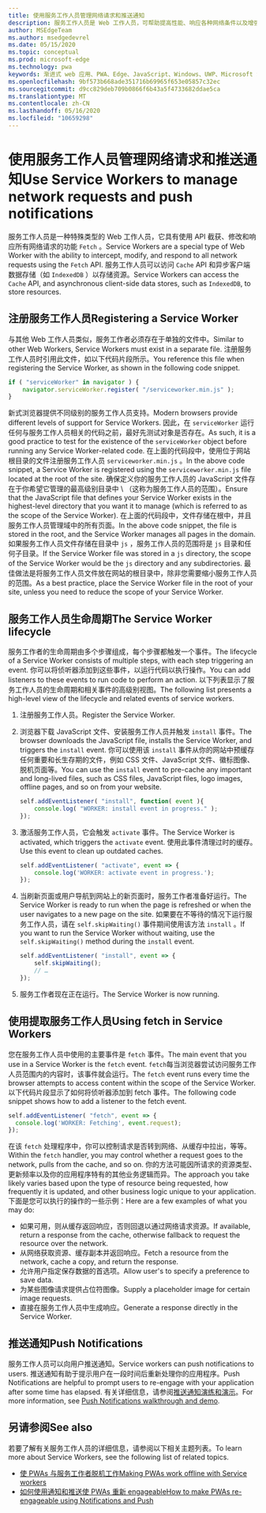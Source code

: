 ```yaml
---
title: 使用服务工作人员管理网络请求和推送通知
description: 服务工作人员是 Web 工作人员，可帮助提高性能、响应各种网络条件以及增强与 Web 应用程序的连接。
author: MSEdgeTeam
ms.author: msedgedevrel
ms.date: 05/15/2020
ms.topic: conceptual
ms.prod: microsoft-edge
ms.technology: pwa
keywords: 渐进式 web 应用、PWA、Edge、JavaScript、Windows、UWP、Microsoft Store
ms.openlocfilehash: 9bf573b668ade351716b69965f653e05857c32ec
ms.sourcegitcommit: d9cc829deb709b0866f6b43a5f4733682ddae5ca
ms.translationtype: MT
ms.contentlocale: zh-CN
ms.lasthandoff: 05/16/2020
ms.locfileid: "10659298"
---
```

# <span data-ttu-id="91eba-104">使用服务工作人员管理网络请求和推送通知</span><span class="sxs-lookup"><span data-stu-id="91eba-104">Use Service Workers to manage network requests and push notifications</span></span>

<span data-ttu-id="91eba-105">服务工作人员是一种特殊类型的 Web 工作人员，它具有使用 API 截获、修改和响应所有网络请求的功能 `Fetch` 。</span><span class="sxs-lookup"><span data-stu-id="91eba-105">Service Workers are a special type of Web Worker with the ability to intercept, modify, and respond to all network requests using the `Fetch` API.</span></span>  <span data-ttu-id="91eba-106">服务工作人员可以访问 `Cache` API 和异步客户端数据存储（如 `IndexedDB` ）以存储资源。</span><span class="sxs-lookup"><span data-stu-id="91eba-106">Service Workers can access the `Cache` API, and asynchronous client-side data stores, such as `IndexedDB`, to store resources.</span></span>  

## <span data-ttu-id="91eba-107">注册服务工作人员</span><span class="sxs-lookup"><span data-stu-id="91eba-107">Registering a Service Worker</span></span>  

<span data-ttu-id="91eba-108">与其他 Web 工作人员类似，服务工作者必须存在于单独的文件中。</span><span class="sxs-lookup"><span data-stu-id="91eba-108">Similar to other Web Workers, Service Workers must exist in a separate file.</span></span> <span data-ttu-id="91eba-109">注册服务工作人员时引用此文件，如以下代码片段所示。</span><span class="sxs-lookup"><span data-stu-id="91eba-109">You reference this file when registering the Service Worker, as shown in the following code snippet.</span></span>  

```javascript
if ( "serviceWorker" in navigator ) {
    navigator.serviceWorker.register( "/serviceworker.min.js" );
}
```  

<span data-ttu-id="91eba-110">新式浏览器提供不同级别的服务工作人员支持。</span><span class="sxs-lookup"><span data-stu-id="91eba-110">Modern browsers provide different levels of support for Service Workers.</span></span> <span data-ttu-id="91eba-111">因此，在 `serviceWorker` 运行任何与服务工作人员相关的代码之前，最好先测试对象是否存在。</span><span class="sxs-lookup"><span data-stu-id="91eba-111">As such, it is a good practice to test for the existence of the `serviceWorker` object before running any Service Worker-related code.</span></span> <span data-ttu-id="91eba-112">在上面的代码段中，使用位于网站根目录的文件注册服务工作人员 `serviceworker.min.js` 。</span><span class="sxs-lookup"><span data-stu-id="91eba-112">In the above code snippet, a Service Worker is registered using the `serviceworker.min.js` file located at the root of the site.</span></span> <span data-ttu-id="91eba-113">确保定义你的服务工作人员的 JavaScript 文件存在于你希望它管理的最高级别目录中 \ （这称为服务工作人员的范围）。</span><span class="sxs-lookup"><span data-stu-id="91eba-113">Ensure that the JavaScript file that defines your Service Worker exists in the highest-level directory that you want it to manage \(which is referred to as the scope of the Service Worker\).</span></span>  <span data-ttu-id="91eba-114">在上面的代码段中，文件存储在根中，并且服务工作人员管理域中的所有页面。</span><span class="sxs-lookup"><span data-stu-id="91eba-114">In the above code snippet, the file is stored in the root, and the Service Worker manages all pages in the domain.</span></span> <span data-ttu-id="91eba-115">如果服务工作人员文件存储在目录中 `js` ，服务工作人员的范围将是 `js` 目录和任何子目录。</span><span class="sxs-lookup"><span data-stu-id="91eba-115">If the Service Worker file was stored in a `js` directory, the scope of the Service Worker would be the `js` directory and any subdirectories.</span></span>  <span data-ttu-id="91eba-116">最佳做法是将服务工作人员文件放在网站的根目录中，除非您需要缩小服务工作人员的范围。</span><span class="sxs-lookup"><span data-stu-id="91eba-116">As a best practice, place the Service Worker file in the root of your site, unless you need to reduce the scope of your Service Worker.</span></span>  

## <span data-ttu-id="91eba-117">服务工作人员生命周期</span><span class="sxs-lookup"><span data-stu-id="91eba-117">The Service Worker lifecycle</span></span>  

<span data-ttu-id="91eba-118">服务工作者的生命周期由多个步骤组成，每个步骤都触发一个事件。</span><span class="sxs-lookup"><span data-stu-id="91eba-118">The lifecycle of a Service Worker consists of multiple steps, with each step triggering an event.</span></span> <span data-ttu-id="91eba-119">你可以将侦听器添加到这些事件，以运行代码以执行操作。</span><span class="sxs-lookup"><span data-stu-id="91eba-119">You can add listeners to these events to run code to perform an action.</span></span> <span data-ttu-id="91eba-120">以下列表显示了服务工作人员的生命周期和相关事件的高级别视图。</span><span class="sxs-lookup"><span data-stu-id="91eba-120">The following list presents a high-level view of the lifecycle and related events of service workers.</span></span> 

1. <span data-ttu-id="91eba-121">注册服务工作人员。</span><span class="sxs-lookup"><span data-stu-id="91eba-121">Register the Service Worker.</span></span>  
1.  <span data-ttu-id="91eba-122">浏览器下载 JavaScript 文件、安装服务工作人员并触发 `install` 事件。</span><span class="sxs-lookup"><span data-stu-id="91eba-122">The browser downloads the JavaScript file, installs the Service Worker, and triggers the `install` event.</span></span> <span data-ttu-id="91eba-123">你可以使用该 `install` 事件从你的网站中预缓存任何重要和长生存期的文件，例如 CSS 文件、JavaScript 文件、徽标图像、脱机页面等。</span><span class="sxs-lookup"><span data-stu-id="91eba-123">You can use the `install` event to pre-cache any important and long-lived files, such as CSS files, JavaScript files, logo images, offline pages, and so on from your website.</span></span>  
    
    ```javascript
    self.addEventListener( "install", function( event ){
        console.log( "WORKER: install event in progress." );
    });
    ```  
    
1.  <span data-ttu-id="91eba-124">激活服务工作人员，它会触发 `activate` 事件。</span><span class="sxs-lookup"><span data-stu-id="91eba-124">The Service Worker is activated, which triggers the `activate` event.</span></span>  <span data-ttu-id="91eba-125">使用此事件清理过时的缓存。</span><span class="sxs-lookup"><span data-stu-id="91eba-125">Use this event to clean up outdated caches.</span></span>  
    
    ```javascript
    self.addEventListener( "activate", event => {
        console.log('WORKER: activate event in progress.');
    });
    ```  
    
1.  <span data-ttu-id="91eba-126">当刷新页面或用户导航到网站上的新页面时，服务工作者准备好运行。</span><span class="sxs-lookup"><span data-stu-id="91eba-126">The Service Worker is ready to run when the page is refreshed or when the user navigates to a new page on the site.</span></span> <span data-ttu-id="91eba-127">如果要在不等待的情况下运行服务工作人员，请在 `self.skipWaiting()` 事件期间使用该方法 `install` 。</span><span class="sxs-lookup"><span data-stu-id="91eba-127">If you want to run the Service Worker without waiting, use the `self.skipWaiting()` method during the `install` event.</span></span>  
    
    ```javascript
    self.addEventListener( "install", event => {
        self.skipWaiting();
        // …
    });
    ```
    
1.  <span data-ttu-id="91eba-128">服务工作者现在正在运行。</span><span class="sxs-lookup"><span data-stu-id="91eba-128">The Service Worker is now running.</span></span>     
    
## <span data-ttu-id="91eba-129">使用提取服务工作人员</span><span class="sxs-lookup"><span data-stu-id="91eba-129">Using fetch in Service Workers</span></span>  

<span data-ttu-id="91eba-130">您在服务工作人员中使用的主要事件是 `fetch` 事件。</span><span class="sxs-lookup"><span data-stu-id="91eba-130">The main event that you use in a Service Worker is the `fetch` event.</span></span>  <span data-ttu-id="91eba-131">`fetch`每当浏览器尝试访问服务工作人员范围内的内容时，该事件就会运行。</span><span class="sxs-lookup"><span data-stu-id="91eba-131">The `fetch` event runs every time the browser attempts to access content within the scope of the Service Worker.</span></span> <span data-ttu-id="91eba-132">以下代码片段显示了如何将侦听器添加到 fetch 事件。</span><span class="sxs-lookup"><span data-stu-id="91eba-132">The following code snippet shows how to add a listener to the fetch event.</span></span>  

```javascript
self.addEventListener( "fetch", event => {
  console.log('WORKER: Fetching', event.request);
});
```  

<span data-ttu-id="91eba-133">在该 `fetch` 处理程序中，你可以控制请求是否转到网络、从缓存中拉出，等等。</span><span class="sxs-lookup"><span data-stu-id="91eba-133">Within the `fetch` handler, you may control whether a request goes to the network, pulls from the cache, and so on.</span></span>  <span data-ttu-id="91eba-134">你的方法可能因所请求的资源类型、更新频率以及你的应用程序特有的其他业务逻辑而异。</span><span class="sxs-lookup"><span data-stu-id="91eba-134">The approach you take likely varies based upon the type of resource being requested, how frequently it is updated, and other business logic unique to your application.</span></span>  <span data-ttu-id="91eba-135">下面是您可以执行的操作的一些示例：</span><span class="sxs-lookup"><span data-stu-id="91eba-135">Here are a few examples of what you may do:</span></span>  

*   <span data-ttu-id="91eba-136">如果可用，则从缓存返回响应，否则回退以通过网络请求资源。</span><span class="sxs-lookup"><span data-stu-id="91eba-136">If available, return a response from the cache, otherwise fallback to request the resource over the network.</span></span>  
*   <span data-ttu-id="91eba-137">从网络获取资源、缓存副本并返回响应。</span><span class="sxs-lookup"><span data-stu-id="91eba-137">Fetch a resource from the network, cache a copy, and return the response.</span></span>
*   <span data-ttu-id="91eba-138">允许用户指定保存数据的首选项。</span><span class="sxs-lookup"><span data-stu-id="91eba-138">Allow user's to specify a preference to save data.</span></span> 
*   <span data-ttu-id="91eba-139">为某些图像请求提供占位符图像。</span><span class="sxs-lookup"><span data-stu-id="91eba-139">Supply a placeholder image for certain image requests.</span></span>  
*   <span data-ttu-id="91eba-140">直接在服务工作人员中生成响应。</span><span class="sxs-lookup"><span data-stu-id="91eba-140">Generate a response directly in the Service Worker.</span></span>  

## <span data-ttu-id="91eba-141">推送通知</span><span class="sxs-lookup"><span data-stu-id="91eba-141">Push Notifications</span></span>  

<span data-ttu-id="91eba-142">服务工作人员可以向用户推送通知。</span><span class="sxs-lookup"><span data-stu-id="91eba-142">Service workers can push notifications to users.</span></span> <span data-ttu-id="91eba-143">推送通知有助于提示用户在一段时间后重新处理你的应用程序。</span><span class="sxs-lookup"><span data-stu-id="91eba-143">Push Notifications are helpful to prompt users to re-engage with your application after some time has elapsed.</span></span> <span data-ttu-id="91eba-144">有关详细信息，请参阅[推送通知演练和演示][AzurewebsitesWebpushdemo]。</span><span class="sxs-lookup"><span data-stu-id="91eba-144">For more information, see [Push Notifications walkthrough and demo][AzurewebsitesWebpushdemo].</span></span>  

## <span data-ttu-id="91eba-145">另请参阅</span><span class="sxs-lookup"><span data-stu-id="91eba-145">See also</span></span>  

<span data-ttu-id="91eba-146">若要了解有关服务工作人员的详细信息，请参阅以下相关主题列表。</span><span class="sxs-lookup"><span data-stu-id="91eba-146">To learn more about Service Workers, see the following list of related topics.</span></span>  

*   [<span data-ttu-id="91eba-147">使 PWAs 与服务工作者脱机工作</span><span class="sxs-lookup"><span data-stu-id="91eba-147">Making PWAs work offline with Service workers</span></span>][MDNPwasMakingOfflineServiceWorkers]  
*   [<span data-ttu-id="91eba-148">如何使用通知和推送使 PWAs 重新 engageable</span><span class="sxs-lookup"><span data-stu-id="91eba-148">How to make PWAs re-engageable using Notifications and Push</span></span>][MDNPwasMakeReengageablesingNotificationsPush]  

<!-- links -->  

[AzurewebsitesWebpushdemo]: https://webpushdemo.azurewebsites.net "Web 推送通知 | Microsoft Edge 演示"  

[MDNPwasMakingOfflineServiceWorkers]: https://developer.mozilla.org/docs/Web/Progressive_web_apps/Offline_Service_workers "使 PWAs 与服务工作人员脱机工作-PWAs |MDN"  
[MDNPwasMakeReengageablesingNotificationsPush]: https://developer.mozilla.org/docs/Web/Progressive_web_apps/Re-engageable_Notifications_Push "如何使用通知和推送-PWAs 进行 PWAs engageableMDN"  
